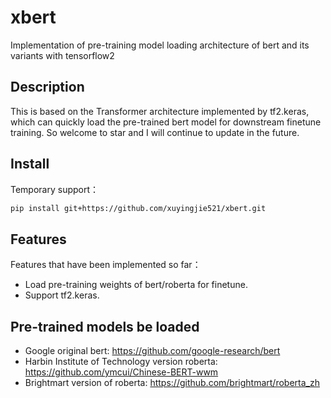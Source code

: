 # xbert
Implementation of pre-training model loading architecture of bert and its variants with tensorflow2

## Description

This is based on the Transformer architecture implemented by tf2.keras, which can quickly load the pre-trained bert model for downstream finetune training.
So welcome to star and I will continue to update in the future.

## Install
Temporary support：

```bash
pip install git+https://github.com/xuyingjie521/xbert.git
```
## Features
Features that have been implemented so far：

* Load pre-training weights of bert/roberta for finetune.
* Support tf2.keras.

## Pre-trained models be loaded

* Google original bert: https://github.com/google-research/bert
* Harbin Institute of Technology version roberta: https://github.com/ymcui/Chinese-BERT-wwm
* Brightmart version of roberta: https://github.com/brightmart/roberta_zh

